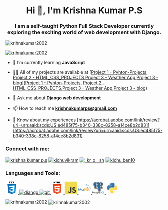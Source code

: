 <h1 align="center">Hi 👋, I'm Krishna Kumar P.S</h1>
<h3 align="center">I am a self-taught Python Full Stack Developer currently exploring the exciting world of web development with Django.</h3>

<p align="left"> <img src="https://komarev.com/ghpvc/?username=krihnakumar2002&label=Profile%20views&color=0e75b6&style=flat" alt="krihnakumar2002" /> </p>

<p align="left"> <a href="https://github.com/ryo-ma/github-profile-trophy"><img src="https://github-profile-trophy.vercel.app/?username=krihnakumar2002" alt="krihnakumar2002" /></a> </p>

- 🌱 I’m currently learning **JavaScript**

- 👨‍💻 All of my projects are available at [[Project 1 - Pyhton-Projects](https://github.com/KRISHNAKUMARPS2002/Python-Projects.git), [Project 2 - HTML_CSS_PROJECTS](https://github.com/KRISHNAKUMARPS2002/HTML_CSS_PROJECTS.git),[Project 3 - Weather App](https://github.com/KRISHNAKUMARPS2002/weather-app.git),[Project 3 - blog](https://github.com/KRISHNAKUMARPS2002/blog.git)]([Project 1 - Pyhton-Projects](https://github.com/KRISHNAKUMARPS2002/Python-Projects.git), [Project 2 - HTML_CSS_PROJECTS](https://github.com/KRISHNAKUMARPS2002/HTML_CSS_PROJECTS.git),[Project 3 - Weather App](https://github.com/KRISHNAKUMARPS2002/weather-app.git),[Project 3 - blog](https://github.com/KRISHNAKUMARPS2002/blog.git))

- 💬 Ask me about **Django web development**

- 📫 How to reach me **krishnakumarps@gmail.com**

- 📄 Know about my experiences [https://acrobat.adobe.com/link/review?uri=urn:aaid:scds:US:ed485f75-b340-338c-8258-a14ce8b2d831](https://acrobat.adobe.com/link/review?uri=urn:aaid:scds:US:ed485f75-b340-338c-8258-a14ce8b2d831)

<h3 align="left">Connect with me:</h3>
<p align="left">
<a href="https://linkedin.com/in/krishna kumar p.s" target="blank"><img align="center" src="https://raw.githubusercontent.com/rahuldkjain/github-profile-readme-generator/master/src/images/icons/Social/linked-in-alt.svg" alt="krishna kumar p.s" height="30" width="40" /></a>
<a href="https://fb.com/kichuvikram" target="blank"><img align="center" src="https://raw.githubusercontent.com/rahuldkjain/github-profile-readme-generator/master/src/images/icons/Social/facebook.svg" alt="kichuvikram" height="30" width="40" /></a>
<a href="https://instagram.com/_kr_x__sh" target="blank"><img align="center" src="https://raw.githubusercontent.com/rahuldkjain/github-profile-readme-generator/master/src/images/icons/Social/instagram.svg" alt="_kr_x__sh" height="30" width="40" /></a>
<a href="https://www.hackerrank.com/kichu ben10" target="blank"><img align="center" src="https://raw.githubusercontent.com/rahuldkjain/github-profile-readme-generator/master/src/images/icons/Social/hackerrank.svg" alt="kichu ben10" height="30" width="40" /></a>
</p>

<h3 align="left">Languages and Tools:</h3>
<p align="left"> <a href="https://www.w3schools.com/css/" target="_blank" rel="noreferrer"> <img src="https://raw.githubusercontent.com/devicons/devicon/master/icons/css3/css3-original-wordmark.svg" alt="css3" width="40" height="40"/> </a> <a href="https://www.djangoproject.com/" target="_blank" rel="noreferrer"> <img src="https://cdn.worldvectorlogo.com/logos/django.svg" alt="django" width="40" height="40"/> </a> <a href="https://git-scm.com/" target="_blank" rel="noreferrer"> <img src="https://www.vectorlogo.zone/logos/git-scm/git-scm-icon.svg" alt="git" width="40" height="40"/> </a> <a href="https://www.w3.org/html/" target="_blank" rel="noreferrer"> <img src="https://raw.githubusercontent.com/devicons/devicon/master/icons/html5/html5-original-wordmark.svg" alt="html5" width="40" height="40"/> </a> <a href="https://developer.mozilla.org/en-US/docs/Web/JavaScript" target="_blank" rel="noreferrer"> <img src="https://raw.githubusercontent.com/devicons/devicon/master/icons/javascript/javascript-original.svg" alt="javascript" width="40" height="40"/> </a> <a href="https://www.mysql.com/" target="_blank" rel="noreferrer"> <img src="https://raw.githubusercontent.com/devicons/devicon/master/icons/mysql/mysql-original-wordmark.svg" alt="mysql" width="40" height="40"/> </a> <a href="https://www.postgresql.org" target="_blank" rel="noreferrer"> <img src="https://raw.githubusercontent.com/devicons/devicon/master/icons/postgresql/postgresql-original-wordmark.svg" alt="postgresql" width="40" height="40"/> </a> <a href="https://www.python.org" target="_blank" rel="noreferrer"> <img src="https://raw.githubusercontent.com/devicons/devicon/master/icons/python/python-original.svg" alt="python" width="40" height="40"/> </a> </p>

<p><img align="left" src="https://github-readme-stats.vercel.app/api/top-langs?username=krihnakumar2002&show_icons=true&locale=en&layout=compact" alt="krihnakumar2002" /></p>

<p>&nbsp;<img align="center" src="https://github-readme-stats.vercel.app/api?username=krihnakumar2002&show_icons=true&locale=en" alt="krihnakumar2002" /></p>
